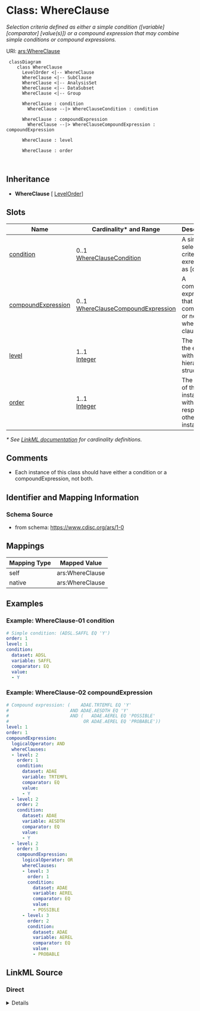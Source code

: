 # Class: WhereClause

_Selection criteria defined as either a simple condition ([variable] [comparator] [value(s)]) or a compound expression that may combine simple conditions or compound expressions._




URI: [ars:WhereClause](https://www.cdisc.org/ars/1-0/WhereClause)



```mermaid
 classDiagram
    class WhereClause
      LevelOrder <|-- WhereClause
      WhereClause <|-- SubClause
      WhereClause <|-- AnalysisSet
      WhereClause <|-- DataSubset
      WhereClause <|-- Group
            
      WhereClause : condition
        WhereClause --|> WhereClauseCondition : condition
        
      WhereClause : compoundExpression
        WhereClause --|> WhereClauseCompoundExpression : compoundExpression
        
      WhereClause : level
        
      WhereClause : order
        
      
```




## Inheritance
* **WhereClause** [ [LevelOrder](LevelOrder.md)]



## Slots

| Name | Cardinality* and Range | Description | Inheritance |
| ---  | --- | --- | --- |
| [condition](condition.md) | 0..1 <br/> [WhereClauseCondition](WhereClauseCondition.md) | A simple selection criterion exressed as [dataset] | direct |
| [compoundExpression](compoundExpression.md) | 0..1 <br/> [WhereClauseCompoundExpression](WhereClauseCompoundExpression.md) | A compound expression that combines or negates where clauses | direct |
| [level](level.md) | 1..1 <br/> [Integer](Integer.md) | The level of the entry within a hierarchical structure | [LevelOrder](LevelOrder.md) |
| [order](order.md) | 1..1 <br/> [Integer](Integer.md) | The ordinal of the instance with respect to other instances | [LevelOrder](LevelOrder.md) |

_* See [LinkML documentation](https://linkml.io/linkml/schemas/slots.html#slot-cardinality) for cardinality definitions._








## Comments

* Each instance of this class should have either a condition or a compoundExpression, not both.

## Identifier and Mapping Information







### Schema Source


* from schema: https://www.cdisc.org/ars/1-0





## Mappings

| Mapping Type | Mapped Value |
| ---  | ---  |
| self | ars:WhereClause |
| native | ars:WhereClause |


## Examples
### Example: WhereClause-01 condition

```yaml
# Simple condition: (ADSL.SAFFL EQ 'Y')
order: 1
level: 1
condition:
  dataset: ADSL
  variable: SAFFL
  comparator: EQ
  value:
  - Y
```
### Example: WhereClause-02 compoundExpression

```yaml
# Compound expression: (    ADAE.TRTEMFL EQ 'Y'
#                       AND ADAE.AESDTH EQ 'Y'
#                       AND (   ADAE.AEREL EQ 'POSSIBLE'
#                            OR ADAE.AEREL EQ 'PROBABLE'))
level: 1
order: 1
compoundExpression:
  logicalOperator: AND
  whereClauses:
  - level: 2
    order: 1
    condition:
      dataset: ADAE
      variable: TRTEMFL
      comparator: EQ
      value:
      - Y
  - level: 2
    order: 2
    condition:
      dataset: ADAE
      variable: AESDTH
      comparator: EQ
      value:
      - Y
  - level: 2
    order: 3
    compoundExpression:
      logicalOperator: OR
      whereClauses:
      - level: 3
        order: 1
        condition:
          dataset: ADAE
          variable: AEREL
          comparator: EQ
          value:
          - POSSIBLE
      - level: 3
        order: 2
        condition:
          dataset: ADAE
          variable: AEREL
          comparator: EQ
          value:
          - PROBABLE
```




## LinkML Source

<!-- TODO: investigate https://stackoverflow.com/questions/37606292/how-to-create-tabbed-code-blocks-in-mkdocs-or-sphinx -->

### Direct

<details>
```yaml
name: WhereClause
description: Selection criteria defined as either a simple condition ([variable] [comparator]
  [value(s)]) or a compound expression that may combine simple conditions or compound
  expressions.
comments:
- Each instance of this class should have either a condition or a compoundExpression,
  not both.
from_schema: https://www.cdisc.org/ars/1-0
rank: 1000
mixins:
- LevelOrder
slots:
- condition
- compoundExpression
slot_usage:
  compoundExpression:
    name: compoundExpression
    domain_of:
    - WhereClause
    range: WhereClauseCompoundExpression
    any_of:
    - range: CompoundSetExpression
      inlined: true
      inlined_as_list: true
    - range: CompoundSubsetExpression
      inlined: true
      inlined_as_list: true
    - range: CompoundGroupExpression
      inlined: true
      inlined_as_list: true

```
</details>

### Induced

<details>
```yaml
name: WhereClause
description: Selection criteria defined as either a simple condition ([variable] [comparator]
  [value(s)]) or a compound expression that may combine simple conditions or compound
  expressions.
comments:
- Each instance of this class should have either a condition or a compoundExpression,
  not both.
from_schema: https://www.cdisc.org/ars/1-0
rank: 1000
mixins:
- LevelOrder
slot_usage:
  compoundExpression:
    name: compoundExpression
    domain_of:
    - WhereClause
    range: WhereClauseCompoundExpression
    any_of:
    - range: CompoundSetExpression
      inlined: true
      inlined_as_list: true
    - range: CompoundSubsetExpression
      inlined: true
      inlined_as_list: true
    - range: CompoundGroupExpression
      inlined: true
      inlined_as_list: true
attributes:
  condition:
    name: condition
    description: A simple selection criterion exressed as [dataset].[variable] [comparator]
      [value(s)]
    from_schema: https://www.cdisc.org/ars/1-0
    rank: 1000
    alias: condition
    owner: WhereClause
    domain_of:
    - WhereClause
    range: WhereClauseCondition
  compoundExpression:
    name: compoundExpression
    description: A compound expression that combines or negates where clauses.
    from_schema: https://www.cdisc.org/ars/1-0
    rank: 1000
    alias: compoundExpression
    owner: WhereClause
    domain_of:
    - WhereClause
    range: WhereClauseCompoundExpression
    any_of:
    - range: CompoundSetExpression
      inlined: true
      inlined_as_list: true
    - range: CompoundSubsetExpression
      inlined: true
      inlined_as_list: true
    - range: CompoundGroupExpression
      inlined: true
      inlined_as_list: true
  level:
    name: level
    description: The level of the entry within a hierarchical structure.
    comments:
    - 1 is the top level.
    from_schema: https://www.cdisc.org/ars/1-0
    rank: 1000
    alias: level
    owner: WhereClause
    domain_of:
    - LevelOrder
    range: integer
    required: true
  order:
    name: order
    description: The ordinal of the instance with respect to other instances.
    from_schema: https://www.cdisc.org/ars/1-0
    rank: 1000
    alias: order
    owner: WhereClause
    domain_of:
    - LevelOrder
    - Operation
    - OrderedGroupingFactor
    - OrderedDisplay
    - OrderedDisplaySubSection
    range: integer
    required: true

```
</details>